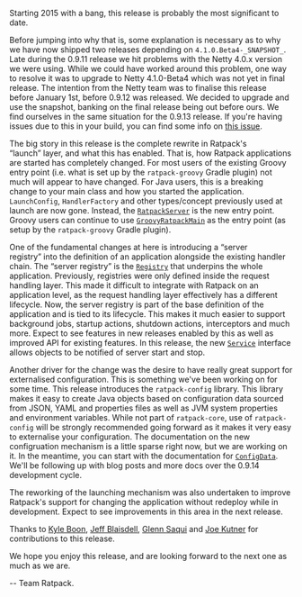 <!-- 
This file contains the in progress release notes during the cycle.
It should not be considered the final announcement for any release at any time. 
-->

Starting 2015 with a bang, this release is probably the most significant to date.

Before jumping into why that is, some explanation is necessary as to why we have now shipped two releases depending on `4.1.0.Beta4-_SNAPSHOT_`.
Late during the 0.9.11 release we hit problems with the Netty 4.0.x version we were using.
While we could have worked around this problem, one way to resolve it was to upgrade to Netty 4.1.0-Beta4 which was not yet in final release.
The intention from the Netty team was to finalise this release before January 1st, before 0.9.12 was released.
We decided to upgrade and use the snapshot, banking on the final release being out before ours.
We find ourselves in the same situation for the 0.9.13 release.
If you're having issues due to this in your build, you can find some info on [this issue](https://github.com/ratpack/ratpack/issues/549).

The big story in this release is the complete rewrite in Ratpack's “launch” layer, and what this has enabled.
That is, how Ratpack applications are started has completely changed.
For most users of the existing Groovy entry point (i.e. what is set up by the `ratpack-groovy` Gradle plugin) not much will appear to have changed.
For Java users, this is a breaking change to your main class and how you started the application.
`LaunchConfig`, `HandlerFactory` and other types/concept previously used at launch are now gone.
Instead, the [`RatpackServer`](api/ratpack/server/RatpackServer.html) is the new entry point.
Groovy users can continue to use [`GroovyRatpackMain`](api/ratpack/groovy/GroovyRatpackMain.html) as the entry point (as setup by the `ratpack-groovy` Gradle plugin).

One of the fundamental changes at here is introducing a “server registry” into the definition of an application alongside the existing handler chain.
The “server registry” is the [`Registry`](api/ratpack/registry/Registry.html) that underpins the whole application.
Previously, registries were only defined inside the request handling layer.
This made it difficult to integrate with Ratpack on an application level, as the request handling layer effectively has a different lifecycle.
Now, the server registry is part of the base definition of the application and is tied to its lifecycle.
This makes it much easier to support background jobs, startup actions, shutdown actions, interceptors and much more.
Expect to see features in new releases enabled by this as well as improved API for existing features.
In this release, the new [`Service`](api/ratpack/server/Service.html) interface allows objects to be notified of server start and stop. 

Another driver for the change was the desire to have really great support for externalised configuration.
This is something we've been working on for some time.
This release introduces the `ratpack-config` library.
This library makes it easy to create Java objects based on configuration data sourced from JSON, YAML and properties files as well as JVM system properties and environment variables.
While not part of `ratpack-core`, use of `ratpack-config` will be strongly recommended going forward as it makes it very easy to externalise your configuration.
The documentation on the new configruation mechanism is a little sparse right now, but we are working on it.
In the meantime, you can start with the documentation for [`ConfigData`](api/ratpack/config/ConfigData.html).
We'll be following up with blog posts and more docs over the 0.9.14 development cycle.

The reworking of the launching mechanism was also undertaken to improve Ratpack's support for changing the application without redeploy while in development.
Expect to see improvements in this area in the next release.

Thanks to [Kyle Boon](https://github.com/kyleboon), [Jeff Blaisdell](https://github.com/jeff-blaisdell), [Glenn Saqui](https://github.com/gsaqui) and [Joe Kutner](https://github.com/jkutner) for contributions to this release.

We hope you enjoy this release, and are looking forward to the next one as much as we are.

-- Team Ratpack.


